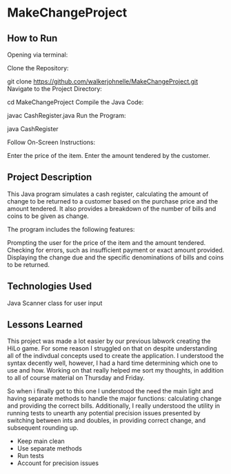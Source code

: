 # MakeChangeProject 

## How to Run
Opening via terminal: 

Clone the Repository:

git clone https://github.com/walkerjohnelle/MakeChangeProject.git
Navigate to the Project Directory:


cd MakeChangeProject
Compile the Java Code:


 
javac CashRegister.java
Run the Program:

java CashRegister


Follow On-Screen Instructions:

Enter the price of the item.
Enter the amount tendered by the customer.


## Project Description
This Java program simulates a cash register, calculating the amount of change to be returned to a customer based on the purchase price and the amount tendered. It also provides a breakdown of the number of bills and coins to be given as change.

The program includes the following features:

Prompting the user for the price of the item and the amount tendered.
Checking for errors, such as insufficient payment or exact amount provided.
Displaying the change due and the specific denominations of bills and coins to be returned.

## Technologies Used
Java
Scanner class for user input

## Lessons Learned

This project was made a lot easier by our previous labwork creating the HiLo game. For some reason I struggled on that on despite understanding all of the indivdual concepts used to create the application. I understood the syntax decently well, however, I had a hard time determining which one to use and how. Working on that really helped me sort my thoughts, in addition to all of course material on Thursday and Friday. 

So when i finally got to this one I understood the need the main light and having separate methods to handle the major functions: calculating change and providing the correct bills. Additionally, I really understood the utility in running tests to unearth any potential precision issues presented by switching between ints and doubles, in providing correct change, and subsequent rounding up. 

- Keep main clean 
- Use separate methods
- Run tests
- Account for precision issues